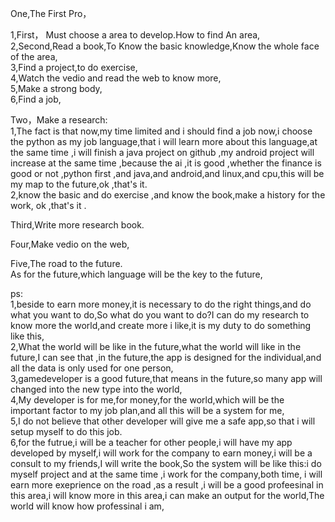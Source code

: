 One,The First Pro，  

1,First， Must choose a area to develop.How to find An area,     
2,Second,Read a book,To Know the basic knowledge,Know the whole face of the area,   
3,Find a project,to do exercise,     
4,Watch the vedio and read the web to know more,   
5,Make a strong body,    
6,Find a job,    

Two，Make a research:    
1,The fact is that now,my time limited and i should find a job now,i choose the python as my job language,that i will learn more about this language,at the same time ,i will finish a java project on github ,my android project will increase at the same time ,because the ai ,it is good ,whether the finance is good or not ,python first ,and java,and android,and linux,and cpu,this will be my map to the future,ok ,that's it.   
2,know the basic and do exercise ,and know the book,make a history for the work, ok ,that's it .


Third,Write more research book.    


Four,Make vedio on the web,    

Five,The road to the future.   
As for the future,which language will be the key to the future,


ps:    
1,beside to earn more money,it is necessary to do the right things,and do what you want to do,So what do you want to do?I can do my research to know more the world,and create more i like,it is my duty to do something like this,  
2,What the world will be like in the future,what the world will like in the future,I can see that ,in the future,the app is designed for the individual,and all the data is only used for one person,    
3,gamedeveloper is a good future,that means in the future,so many app will changed into the new type into the world,    
4,My developer is for me,for money,for the world,which will be the important factor to my job plan,and all this will be a system for me,   
5,I do not believe that other developer will give me a safe app,so that i will setup myself to do this job.    
6,for the futrue,i will be a teacher for other people,i will have my app developed by myself,i will work for the company to earn money,i will be a consult to my friends,I will write the book,So the system will be like this:i do myself project and at the same time ,i work for the company,both time, i will earn more exeprience on the road ,as a result ,i will be a good profeesinal in this area,i will know more in this area,i can make an output for the world,The world will know how professinal i am,  
